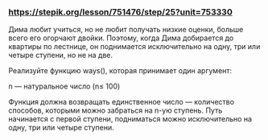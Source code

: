 ### https://stepik.org/lesson/751476/step/25?unit=753330

Дима любит учиться, но не любит получать низкие оценки, больше всего его огорчают двойки. Поэтому, когда Дима добирается до квартиры по лестнице, он поднимается исключительно на одну, три или четыре ступени, но не на две.


Реализуйте функцию ways(), которая принимает один аргумент:


n — натуральное число (n≤ 100)


Функция должна возвращать единственное число — количество способов, которыми можно забраться на n-ую ступень. Путь начинается с первой ступени, подниматься можно исключительно на одну, три или четыре ступени.
